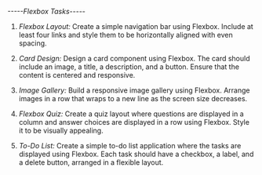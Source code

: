 *-----Flexbox Tasks-----*

1. *Flexbox Layout:*
    Create a simple navigation bar using Flexbox. Include at least four links and style them to be horizontally aligned with even spacing.

2. *Card Design:*
    Design a card component using Flexbox. The card should include an image, a title, a description, and a button. Ensure that the content is centered and responsive.

3. *Image Gallery:*
    Build a responsive image gallery using Flexbox. Arrange images in a row that wraps to a new line as the screen size decreases.

4. *Flexbox Quiz:*
    Create a quiz layout where questions are displayed in a column and answer choices are displayed in a row using Flexbox. Style it to be visually appealing.

5. *To-Do List:*
    Create a simple to-do list application where the tasks are displayed using Flexbox. Each task should have a checkbox, a label, and a delete button, arranged in a flexible layout.
